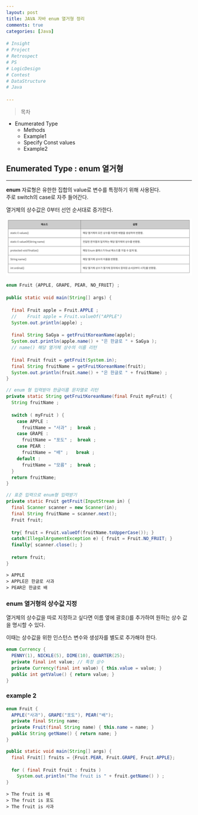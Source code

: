 ```yaml
---
layout: post
title: JAVA 자바 enum 열거형 정리
comments: true
categories: [Java]

# Insight
# Project
# Retrospect
# PS
# LogicDesign
# Contest
# DataStructure
# Java

---
```



>목차
- Enumerated Type
  - Methods
  - Example1
  - Specify Const values
  - Example2

## Enumerated Type : enum 열거형
---

**enum** 자료형은 유한한 집합의 value로 변수를 특정하기 위해 사용된다.  
주로 switch의 case로 자주 들어간다.

열거체의 상수값은 0부터 선언 순서대로 증가한다.

![picture 8](../images/256952eb37d38572cde24638f9d7b07e7adca6650fc73170f476271b9414a16f.png)  

```java
enum Fruit {APPLE, GRAPE, PEAR, NO_FRUIT} ;

public static void main(String[] args) {

  final Fruit apple = Fruit.APPLE ; 
  //    Fruit apple = Fruit.valueOf("APPLE") 
  System.out.println(apple) ;

  final String SaGya = getFruitKoreanName(apple); 
  System.out.println(apple.name() + "은 한글로 " + SaGya );
  // name() 해당 열거체 상수의 이름 리턴

  final Fruit fruit = getFruit(System.in);
  final String fruitName = getFruitKoreanName(fruit); 
  System.out.println(fruit.name() + "은 한글로 " + fruitName) ;
}
```
```java
// enum 형 입력받아 한글이름 문자열로 리턴
private static String getFruitKoreanName(final Fruit myFruit) { 
  String fruitName ;

  switch ( myFruit ) {
    case APPLE : 
      fruitName = "사과" ;  break ; 
    case GRAPE : 
      fruitName = "포도" ;  break ; 
    case PEAR : 
      fruitName = "배" ;   break ; 
    default : 
      fruitName = "모름" ;  break ;
  }
  return fruitName; 
}
```
```java
// 표준 입력으로 enum형 입력받기
private static Fruit getFruit(InputStream in) { 
  final Scanner scanner = new Scanner(in); 
  final String fruitName = scanner.next();
  Fruit fruit; 

  try{ fruit = Fruit.valueOf(fruitName.toUpperCase()); }
  catch(IllegalArgumentException e) { fruit = Fruit.NO_FRUIT; } 
  finally{ scanner.close(); }

  return fruit;
} 
```
```
> APPLE
> APPLE은 한글로 사과
> PEAR은 한글로 배
```

### enum 열거형의 상수값 지정

열거체의 상수값을 따로 지정하고 싶다면 이름 옆에 괄호()를 추가하여 원하는 상수 값을 명시할 수 있다.

이때는 상수값을 위한 인스턴스 변수와 생성자를 별도로 추가해야 한다.

```java
enum Currency {
  PENNY(1), NICKLE(5), DIME(10), QUARTER(25); 
  private final int value; // 특정 상수
  private Currency(final int value) { this.value = value; } 
  public int getValue() { return value; }
}
```

### example 2
```java
enum Fruit {
  APPLE("사과"), GRAPE("포도"), PEAR("배");
  private final String name;
  private Fruit(final String name) { this.name = name; }
  public String getName() { return name; } 
}
```
```java
public static void main(String[] args) {
  final Fruit[] fruits = {Fruit.PEAR, Fruit.GRAPE, Fruit.APPLE};

  for ( final Fruit fruit : fruits )
    System.out.println("The fruit is " + fruit.getName() ) ;
}
```
```
> The fruit is 배
> The fruit is 포도
> The fruit is 사과
```